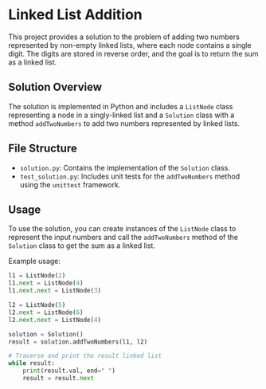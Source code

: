 # Linked List Addition

This project provides a solution to the problem of adding two numbers represented by non-empty linked lists, where each node contains a single digit. The digits are stored in reverse order, and the goal is to return the sum as a linked list.

## Solution Overview

The solution is implemented in Python and includes a `ListNode` class representing a node in a singly-linked list and a `Solution` class with a method `addTwoNumbers` to add two numbers represented by linked lists.

## File Structure

- `solution.py`: Contains the implementation of the `Solution` class.
- `test_solution.py`: Includes unit tests for the `addTwoNumbers` method using the `unittest` framework.

## Usage

To use the solution, you can create instances of the `ListNode` class to represent the input numbers and call the `addTwoNumbers` method of the `Solution` class to get the sum as a linked list.

Example usage:

```python
l1 = ListNode(2)
l1.next = ListNode(4)
l1.next.next = ListNode(3)

l2 = ListNode(5)
l2.next = ListNode(6)
l2.next.next = ListNode(4)

solution = Solution()
result = solution.addTwoNumbers(l1, l2)

# Traverse and print the result linked list
while result:
    print(result.val, end=" ")
    result = result.next
```
